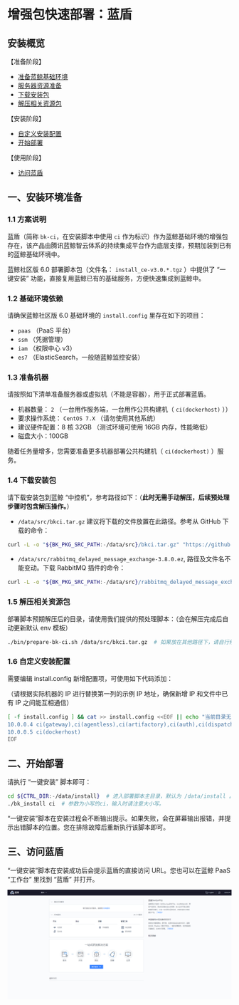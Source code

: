 # 增强包快速部署：蓝盾

## 安装概览

【准备阶段】
- [准备蓝鲸基础环境](#12)
- [服务器资源准备](#13)
- [下载安装包](#14)
- [解压相关资源包](#15)

【安装阶段】
- [自定义安装配置](#16)
- [开始部署](#二、开始部署)

【使用阶段】
- [访问蓝盾](#三、访问蓝盾)


## 一、安装环境准备

### 1.1 方案说明

蓝盾（简称 `bk-ci`，在安装脚本中使用 `ci` 作为标识）作为蓝鲸基础环境的增强包存在，该产品由腾讯蓝鲸智云体系的持续集成平台作为底层支撑，预期加装到已有的蓝鲸基础环境中。

蓝鲸社区版 6.0 部署脚本包（文件名： `install_ce-v3.0.*.tgz` ）中提供了 “一键安装” 功能，直接复用蓝鲸已有的基础服务，方便快速集成到蓝鲸中。

### 1.2 基础环境依赖
<a id="12"></a>

请确保蓝鲸社区版 6.0 基础环境的 `install.config` 里存在如下的项目：
* `paas` （PaaS 平台）
* `ssm` （凭据管理）
* `iam` （权限中心 v3）
* `es7` （ElasticSearch，一般随蓝鲸监控安装）

### 1.3 准备机器
<a id="13"></a>

请按照如下清单准备服务器或虚拟机（不能是容器），用于正式部署蓝盾。

* 机器数量： `2` （一台用作服务端，一台用作公共构建机（ `ci(dockerhost)` ））
* 要求操作系统： `CentOS 7.X`  （请勿使用其他系统）
* 建议硬件配置：8 核 32GB （测试环境可使用 16GB 内存，性能略低）
* 磁盘大小：100GB

随着任务量增多，您需要准备更多机器部署公共构建机（ `ci(dockerhost)` ）服务。

### 1.4 下载安装包
<a id="14"></a>

请下载安装包到蓝鲸 “中控机”，参考路径如下：（**此时无需手动解压，后续预处理步骤时包含解压操作。**）
* `/data/src/bkci.tar.gz` 建议将下载的文件放置在此路径。参考从 GitHub 下载的命令：

``` bash
curl -L -o "${BK_PKG_SRC_PATH:-/data/src}/bkci.tar.gz" "https://github.com/Tencent/bk-ci/releases/download/v1.2.5/bkci.tar.gz"
```

* `/data/src/rabbitmq_delayed_message_exchange-3.8.0.ez`, 路径及文件名不能变动。下载 RabbitMQ 插件的命令：

``` bash
curl -L -o "${BK_PKG_SRC_PATH:-/data/src}/rabbitmq_delayed_message_exchange-3.8.0.ez" "https://github.com/rabbitmq/rabbitmq-delayed-message-exchange/releases/download/v3.8.0/rabbitmq_delayed_message_exchange-3.8.0.ez"
```

### 1.5 解压相关资源包
<a id="15"></a>

部署脚本预期解压后的目录，请使用我们提供的预处理脚本：（会在解压完成后自动更新默认 env 模板）
``` bash
./bin/prepare-bk-ci.sh /data/src/bkci.tar.gz  # 如果放在其他路径下，请自行修改。
```

### 1.6 自定义安装配置
<a id="16"></a>

需要编辑 install.config 新增配置项，可使用如下代码添加：

（请根据实际机器的 IP 进行替换第一列的示例 IP 地址，确保新增 IP 和文件中已有 IP 之间能互相通信）
``` bash
[ -f install.config ] && cat >> install.config <<EOF || echo "当前目录无 install.config, 请切换到 ${CTRL_DIR:-/data/install} 目录下执行。"
10.0.0.4 ci(gateway),ci(agentless),ci(artifactory),ci(auth),ci(dispatch),ci(environment),ci(image),ci(log),ci(misc),ci(notify),ci(openapi),ci(plugin),ci(process),ci(project),ci(quality),ci(repository),ci(store),ci(ticket),ci(websocket)
10.0.0.5 ci(dockerhost)
EOF
```

## 二、开始部署

请执行 “一键安装” 脚本即可：
``` bash
cd ${CTRL_DIR:-/data/install}  # 进入部署脚本主目录，默认为 /data/install 。
./bk_install ci  # 参数为小写的ci，输入时请注意大小写。
```

“一键安装”脚本在安装过程会不断输出提示。如果失败，会在屏幕输出报错，并提示出错脚本的位置。您在排除故障后重新执行该脚本即可。

## 三、访问蓝盾

“一键安装”脚本在安装成功后会提示蓝盾的直接访问 URL。您也可以在蓝鲸 PaaS “工作台” 里找到 “蓝盾” 并打开。

![CI_home.png](../../assets/CI_home.png)
